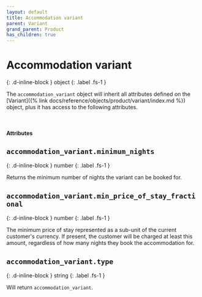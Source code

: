 ```yaml
---
layout: default
title: Accommodation variant
parent: Variant
grand_parent: Product
has_children: true
---
```


# Accommodation variant
{: .d-inline-block }
object
{: .label .fs-1 }

The `accommodation_variant` object will inherit all attributes defined on
the [Variant]({% link docs/reference/objects/product/variant/index.md %}) object, plus
it has access to the following attributes.

<br>

#### Attributes

## `accommodation_variant.minimum_nights`
{: .d-inline-block }
number
{: .label .fs-1 }

Returns the minimum number of nights the variant can be booked for.

## `accommodation_variant.min_price_of_stay_fractional`
{: .d-inline-block }
number
{: .label .fs-1 }

The minimum price of stay represented as a sub-unit of the current customer's currency.
If present, the customer will be charged at least this amount, regardless of how many
nights they book the accommodation for.

## `accommodation_variant.type`
{: .d-inline-block }
string
{: .label .fs-1 }

Will return `accommodation_variant`.

